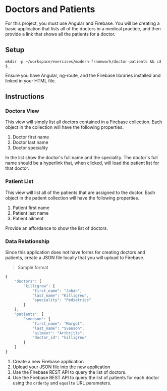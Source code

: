 # Doctors and Patients

For this project, you must use Angular and Firebase. You will be creating a basic application that lists all of the doctors in a medical practice, and then provide a link that shows all the patients for a doctor.

## Setup

```
mkdir -p ~/workspace/exercises/modern-framework/doctor-patients && cd $_
```

Ensure you have Angular, ng-route, and the Firebase libraries installed and linked in your HTML file.

## Instructions

### Doctors View

This view will simply list all doctors contained in a Firebase collection. Each object in the collection will have the following properties.

1. Doctor first name
1. Doctor last name
1. Doctor speciality

In the list show the doctor's full name and the speciality. The doctor's full name should be a hyperlink that, when clicked, will load the patient list for that doctor.

### Patient List

This view will list all of the patients that are assigned to the doctor. Each object in the patient collection will have the following properties.

1. Patient first name
1. Patient last name
1. Patient ailment

Provide an affordance to show the list of doctors.

### Data Relationship

Since this application does not have forms for creating doctors and patients, create a JSON file locally that you will upload to Firebase.

> Sample format

```js
{
    "doctors": [
        "killigrew": {
            "first_name": "Johan",
            "last_name": "Killigrew",
            "speciality": "Pediatrics"
        }
    ],
    "patients": [
        "svenson": {
            "first_name": "Margot",
            "last_name": "Svenson",
            "ailment": "Arthritis",
            "doctor_id": "killigrew"
        }
    ]
}
```

1. Create a new Firebase application
1. Upload your JSON file into the new application
1. Use the Firebase REST API to query the list of doctors.
1. Use the Firebase REST API to query the list of patients for each doctor using the `orderby` and `equalto` URL parameters.


